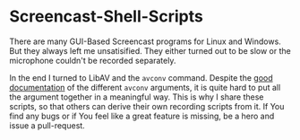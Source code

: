 # Screencast-Shell-Scripts
There are many GUI-Based Screencast programs for Linux and Windows. But they always left me unsatisified. They either turned out to be slow or the microphone couldn't be recorded separately.

In the end I turned to LibAV and the ```avconv``` command. Despite the [good documentation](https://libav.org/avconv.html) of the different ```avconv``` arguments, it is quite hard to put all the argument together in a meaningful way. This is why I share these scripts, so that others can derive their own recording scripts from it. If You find any bugs or if You feel like a great feature is missing, be a hero and issue a pull-request.
